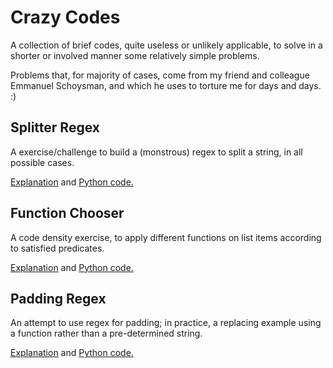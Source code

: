 # Crazy Codes #

A collection of brief codes, quite useless or unlikely applicable, to solve in a shorter or involved manner some relatively simple problems.

Problems that, for majority of cases, come from my friend and colleague Emmanuel Schoysman, and which he uses to torture me for days and days. :)

## Splitter Regex ##

A exercise/challenge to build a (monstrous) regex to split a string, in all possible cases.

[Explanation](splitterRegex.md) and [Python code.](splitterRegex.py)

## Function Chooser ##

A code density exercise, to apply different functions on list items according to satisfied predicates.

[Explanation](functionChooser.md) and [Python code.](functionChooser.py)

## Padding Regex ##

An attempt to use regex for padding; in practice, a replacing example using a function rather than a pre-determined string.

[Explanation](paddingRegex.md) and [Python code.](paddingRegex.py)

